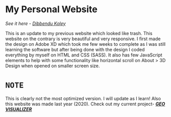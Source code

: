 # My Personal Website

*See it here* - [*Dibbendu Koley*](https://dibbendukoley.web.app/)

This is an update to my previous website which looked like trash. This website on the contrary is very beautiful and very responsive. I first made the design on Adobe XD which took me few weeks to complete as I was still learning the software but after being done with the design I coded everything by myself on HTML and CSS (SASS). It also has few JavaScript elements to help with some functionality like horizontal scroll on About > 3D Design when opened on smaller screen size.

# `NOTE`

This is clearly not the most optimized version. I will update as I learn! Also this website was made last year (2020). Check out my current project- [***GEO VISUALIZER***](https://github.com/RuinTwraith/geo-visualizer)

